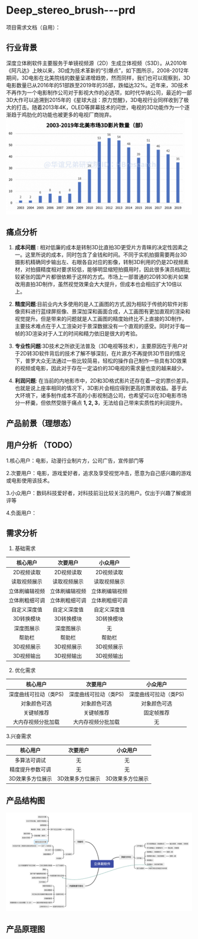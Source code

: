 # Deep_stereo_brush---prd
项目需求文档（自用）：

## 行业背景
深度立体刷软件主要服务于单镜视频源（2D）生成立体视频（S3D）。从2010年《阿凡达》上映以来，3D成为技术革新的“引爆点”，如下图所示，2008-2012年期间，3D电影在北美院线的数量呈递增趋势，然而同样，我们也可以观察到，3D电影数量已从2016年的51部跌至2019年的35部，跌幅达32%。近年来，3D技术不再作为一个电影制作公司对于影视大作的必选项，如时代华纳公司，最近的一部3D大作可以追溯到2015年的《星球大战：原力觉醒》，3D电视行业同样收到了极大的打击。随着2013年4K，OLED等屏幕技术的问世，电视的3D功能作为一个逐渐趋于鸡肋化的功能也被更多的电视厂商抛弃。
![img](https://github.com/kabiyangyang/Deep_stereo_brush---prd/blob/main/img/截屏2021-08-17%2012.55.56.png)


## 痛点分析
1. __成本问题__ : 相对低廉的成本是转制3D比直拍3D更受片方青睐的决定性因素之一。这里所说的成本，同时包含了金钱和时间。不同于实机拍摄需要两台3D摄影机精确同步输出左、右眼各自对应的影像，转制3D利用的仍是2D视频素材，对拍摄精度相对要求较低，能够明显缩短拍摄用时，因此很多演员档期比较紧张的国产片都很依赖于这样的方式。市场上一部普通的2D转3D影片如果改用直拍3D制作，虽然视觉效果会大大提升，但成本也会相应扩大10倍以上。

2. __精度问题__:目前业内大多使用的是人工画图的方式,因为相较于传统的软件对影像资料进行蓝绿屏抠像、景深加深和画面合成，人工画图有更加直观的渲染和视觉提升。但是带来的问题就是人工画图的精度始终比不上直接的3D制作，主要技术难点在于人工渲染对于景深数据没有一个直观的感受。同时对于每一帧的3D渲染对于人工的时间和精力依旧是很大的考验。

3. __专业性问题__:3D技术之所欲无法普及（3D电视等技术），主要原因在于用户对于2D转3D软件背后的技术了解不够深刻，在片源方不再提供3D节目的情况下，普罗大众无法通过一些比较简易，轻松的操作自己制作一些具有3D效果的视频或电影，因此对于存在一定溢价的3D电视的需求量也变的越来越少。

4. __利润问题__: 在当前的内地影市中，2D和3D格式影片还存在着一定的票价差异。也就是说上座率相同的情况下，3D影片会相应得到更高的票房收益。基于此大环境下，诸多制作成本不高的小影视制造公司，也希望可以在3D电影市场分一杯羹，但依然受限于痛点 __1, 2, 3__，无法给自己带来实质性的利润提升。

## 产品前景（理想态）

## 用户分析 （TODO）
1.核心用户：电影，动漫行业制片方，公司广告，宣传部门等

2.次要用户：电影，游戏爱好者，追求及享受视觉冲击，愿意为自己感兴趣的游戏或电影使用该技术。

3.小众用户：数码科技爱好者，对科技前沿比较关注的用户。仅出于兴趣了解或测评等

4.负面用户：


## 需求分析
1. 基础需求

 |核心用户    | 次要用户    | 小众用户  |
 | :----:| :----: | :----: | 
| 2D视频读取   | 2D视频读取    | 2D视频读取 |   
 |读取视频展示  | 读取视频展示    | 读取视频展示|
 | 立体刷编辑视频 | 立体刷编辑视频 | 立体刷编辑视频|
 |立体刷粗细可调 | 立体刷粗细可调 | 立体刷粗细可调|
 |自定义深度值 | 自定义深度值 | 自定义深度值|
  |3D转换模块  | 3D转换模块   | 3D转换模块|
  |深度图展示 | 深度图展示 | 无|
  |帮助栏 | 帮助栏 | 帮助栏|
  |3D视频展示  | 3D视频展示   | 3D视频展示|
  |3D视频输出  | 3D视频输出  | 3D视频输出|
  
2. 优化需求

 | 核心用户    | 次要用户    | 小众用户  |
 | :----:| :----: | :----: | 
 深度曲线可拉动（类PS) | 深度曲线可拉动（类PS) | 深度曲线可拉动（类PS) 
 对象颜色可选 | 对象颜色可选 | 对象颜色可选 
 关键帧推荐 | 关键帧推荐 | 固定帧推荐 
 大内存视频分批加载 | 大内存视频分批加载 | 无
  
 
 3.兴奋需求
 
| 核心用户 | 次要用户 | 小众用户| 
 | :----:| :----: | :----: | 
 |多算法可调试|无|无|
 |精度提升参数可调|无|无|
 3D效果多方位展示 |3D效果多方位展示 |3D效果多方位展示
 
 
 
 
## 产品结构图
![产品结构图](https://github.com/kabiyangyang/Deep_stereo_brush---prd/blob/main/img/截屏2021-08-17%2018.25.03.png)
 
## 产品原理图
 




